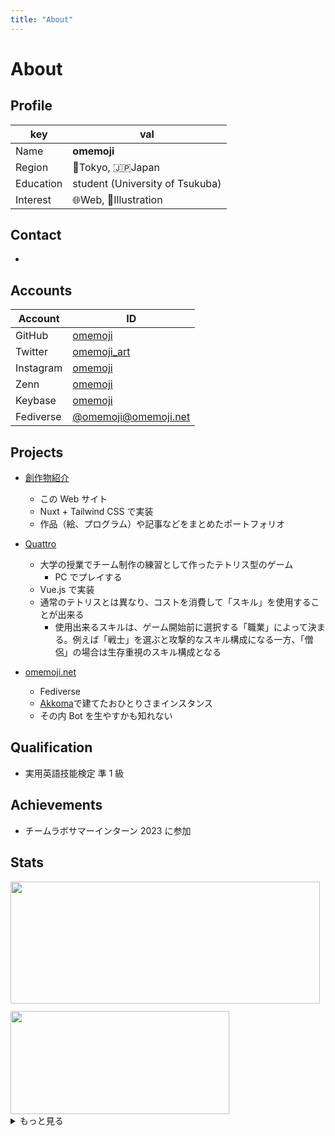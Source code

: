 ```yaml
---
title: "About"
---
```


# About

<OmemojiIcon></OmemojiIcon>

## Profile

| key       | val                             |
| --------- | ------------------------------- |
| Name      | **omemoji**                     |
| Region    | 🗼Tokyo, 🇯🇵Japan                |
| Education | student (University of Tsukuba) |
| Interest  | 🌐Web, 🎨Illustration           |

## Contact

- <Contact ></Contact>

## Accounts

<div class="a-link">

| Account   | ID                                                  |
| --------- | --------------------------------------------------- |
| GitHub    | [omemoji](https://github.com/omemoji)               |
| Twitter   | [omemoji_art](https://twitter.com/omemoji_art)      |
| Instagram | [omemoji](https://instagram.com/omemoji)            |
| Zenn      | [omemoji](https://zenn.dev/omemoji)                 |
| Keybase   | [omemoji](https://keybase.io/omemoji)               |
| Fediverse | [@omemoji@omemoji.net](https://omemoji.net/omemoji) |

</div>

## Projects

- [創作物紹介](https://omemoji.com)
  - この Web サイト
  - Nuxt + Tailwind CSS で実装
  - 作品（絵、プログラム）や記事などをまとめたポートフォリオ
- [Quattro](https://m-18-team1.github.io/tetris/)
  - 大学の授業でチーム制作の練習として作ったテトリス型のゲーム
    - PC でプレイする
  - Vue.js で実装
  - 通常のテトリスとは異なり、コストを消費して「スキル」を使用することが出来る
    - 使用出来るスキルは、ゲーム開始前に選択する「職業」によって決まる。例えば「戦士」を選ぶと攻撃的なスキル構成になる一方、「僧侶」の場合は生存重視のスキル構成となる
- [omemoji.net](https://omemoji.net)

  - Fediverse
  - [Akkoma](https://akkoma.social/)で建てたおひとりさまインスタンス
  - その内 Bot を生やすかも知れない

## Qualification

- 実用英語技能検定 準 1 級

## Achievements

- チームラボサマーインターン 2023 に参加

## Stats

<img src="https://github-readme-stats.vercel.app/api?username=omemoji&theme=transparent&show_icons=true" width="495" height="195" style="margin-bottom:12px;">

<img src="https://github-readme-stats.vercel.app/api/top-langs/?username=omemoji&theme=transparent&layout=compact" width="350" height="165">

<details>
<summary>もっと見る</summary>

## Env

### Hardware

- Lenovo Thinkpad E14 Gen 3
- Wacom Intuos Medium (CTL-6100)
- IPhone 13 mini
- Nintendo Switch

### Software

<img src="https://img.shields.io/badge/OS-Debian-a80030.svg?logo=debian&logoColor=ffffff&style=flat" width="95" height="20" style="display:inline-block"> <img src="https://img.shields.io/badge/DE-i3-7ca7c2.svg?&style=flat" width="46" height="20" style="display:inline-block"> <img src="https://img.shields.io/badge/Browser-Google%20Chrome-4285F4.svg?logo=googlechrome&logoColor=fff&style=flat" width="167" height="20" style="display:inline-block"> <img src="https://img.shields.io/badge/Editor-Visual%20Studio%20Code-007ACC.svg?logo=visualstudiocode&logoColor=ffffff&style=flat" width="173" height="20" style="display:inline-block"> <img src="https://img.shields.io/badge/Vector%20Graphics%20Editor-Inkscape-000.svg?logo=inkscape&logoColor=fff&style=flat" width="209" height="20" style="display:inline-block"> <img src="https://img.shields.io/badge/Paint%20Tool-Krita-ff1199.svg?logo=krita&logoColor=fff&style=flat" width="119" height="20" style="display:inline-block">

## Favorite

### Art

- 画風: 浮世絵をよく参考にする
- Tools: Krita, CLIP STUDIO PAINT, Inkscape
- 好きなアーティスト: カラヴァッジョ、葛飾北斎、ミューラー=ブロックマン、大竹亮峯、山本茜など

### Manga

- 井上雄彦『SLAM DUNK』
- 宮崎駿『風の谷のナウシカ』
- 野田サトル『ゴールデンカムイ』
- 福本伸行『銀と金』
- 浦沢直樹『MASTER キートン』
- 岩明均『寄生獣』
- 細野不二彦『ギャラリーフェイク』
- 山下和美『天才柳沢教授の生活』
- こうの史代『夕凪の街　桜の国』
  etc.

</details>

